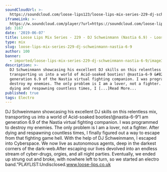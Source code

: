 ```yaml
---
soundCloudUrl: >-
  https://soundcloud.com/loose-lips123/loose-lips-mix-series-229-dj-schweinmann-nastia-69
iframeLink: >-
  https://w.soundcloud.com/player/?url=https://soundcloud.com/loose-lips123/loose-lips-mix-series-229-dj-schweinmann-nastia-69&color=00aabb&auto_play=false&hide_related=false&show_comments=true&show_user=true&show_reposts=false
id: 3167
date: '2019-06-07'
title: Loose Lips Mix Series - 229 - DJ Schweinmann (Nastia 6.9) - Loose Lips
type: mix
slug: loose-lips-mix-series-229-dj-schweinmann-nastia-6-9
author: 100
banner:
  - imported/loose-lips-mix-series-229-dj-schweinmann-nastia-6-9/image3167.jpeg
description: >-
  DJ Schweinmann showcasing his excellent DJ skills on this relentless mix,
  transporting us into a world of Acid-soaked booties! @nastia-6-9 &#8220;I am
  generation 6.9 of the Nastia virtual fighting companion. I was programmed to
  destroy my enemies. The only problem is I am a lover, not a fighter. After
  dying and respawning countless times, I [...]Read More...
published: true
tags: Electro
---
```

DJ Schweinmann showcasing his excellent DJ skills on this relentless mix, transporting us into a world of Acid-soaked booties!@nastia-6-9“I am generation 6.9 of the Nastia virtual fighting companion. I was programmed to destroy my enemies. The only problem is I am a lover, not a fighter. After dying and respawning countless times, I finally figured out a way to escape from that fighting game hell. With the help of DJ Schweinmann, I escaped into Cyberspace. We now live as autonomous agents, deep in the darkest corners of the dark-web.After escaping our lives devolved into an endless stream of cyber-drugs, orgies, and all night parties. Eventually, we ended up strung out and broke, with nowhere left to turn, so we started an electro band.”PLAYLIST:Undisclosed.www.loose-lips.co.uk